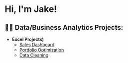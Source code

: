 <h1>Hi, I'm Jake! </h1>

<h2>👨‍💻 Data/Business Analytics Projects:</h2>

- <b>Excel Projects)</b>
  - [Sales Dashboard](https://github.com/)
  - [Portfolio Optimization](https://github.com/)
  - [Data Cleaning](https://github.com/)


<!--
**joshmadakor1/joshmadakor1** is a ✨ _special_ ✨ repository because its `README.md` (this file) appears on your GitHub profile.

Here are some ideas to get you started:

- 🔭 I’m currently working on ...
- 🌱 I’m currently learning ...
- 👯 I’m looking to collaborate on ...
- 🤔 I’m looking for help with ...
- 💬 Ask me about ...
- 📫 How to reach me: ...
- 😄 Pronouns: ...
- ⚡ Fun fact: ...
-->
